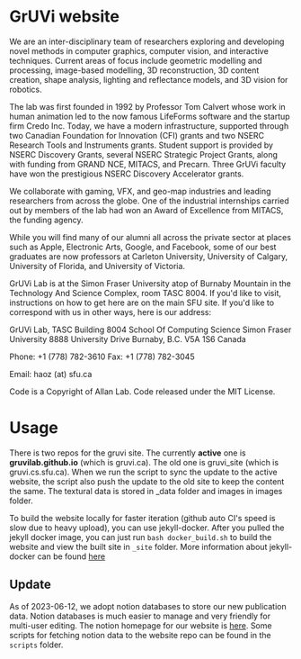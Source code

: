 # GrUVi website

We are an inter-disciplinary team of researchers exploring and developing novel methods in computer graphics, computer vision, and interactive techniques. Current areas of focus include geometric modelling and processing, image-based modelling, 3D reconstruction, 3D content creation, shape analysis, lighting and reflectance models, and 3D vision for robotics.

The lab was first founded in 1992 by Professor Tom Calvert whose work in human animation led to the now famous LifeForms software and the startup firm Credo Inc. Today, we have a modern infrastructure, supported through two Canadian Foundation for Innovation (CFI) grants and two NSERC Research Tools and Instruments grants. Student support is provided by NSERC Discovery Grants, several NSERC Strategic Project Grants, along with funding from GRAND NCE, MITACS, and Precarn. Three GrUVi faculty have won the prestigious NSERC Discovery Accelerator grants.

We collaborate with gaming, VFX, and geo-map industries and leading researchers from across the globe. One of the industrial internships carried out by members of the lab had won an Award of Excellence from MITACS, the funding agency.

While you will find many of our alumni all across the private sector at places such as Apple, Electronic Arts, Google, and Facebook, some of our best graduates are now professors at Carleton University, University of Calgary, University of Florida, and University of Victoria.

GrUVi Lab is at the Simon Fraser University atop of Burnaby Mountain in the Technology And Science Complex, room TASC 8004. If you'd like to visit, instructions on how to get here are on the main SFU site. If you'd like to correspond with us in other ways, here is our address:

GrUVi Lab, TASC Building 8004
School Of Computing Science
Simon Fraser University
8888 University Drive
Burnaby, B.C. V5A 1S6
Canada

Phone: +1 (778) 782-3610
Fax: +1 (778) 782-3045

Email: haoz (at) sfu.ca

Code is a Copyright of Allan Lab. Code released under the MIT License.

# Usage

There is two repos for the gruvi site. The currently **active** one is **gruvilab.github.io** (which is gruvi.ca). The old one is gruvi_site (which is gruvi.cs.sfu.ca). When we run the script to sync the update to the active website, the script also push the update to the old site to keep the content the same.
The textural data is stored in _data folder and images in images folder.

To build the website locally for faster iteration (github auto CI's speed is slow due to heavy upload), you can use jekyll-docker. After you pulled the jekyll docker image, you can just run `bash docker_build.sh` to build the website and view the built site in `_site` folder. More information about jekyll-docker can be found [here](https://github.com/envygeeks/jekyll-docker/blob/master/README.md)

## Update
As of 2023-06-12, we adopt notion databases to store our new publication data. Notion databases is much easier to manage and very friendly for multi-user editing.
The notion homepage for our website is [here](https://www.notion.so/yanxg/SFU-GrUVi-Website-Databases-052be593dbe246668fdb123b682debb8).
Some scripts for fetching notion data to the website repo can be found in the `scripts` folder.




